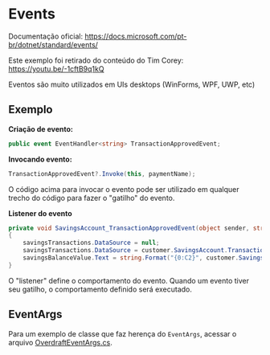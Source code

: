 # Events

Documentação oficial: https://docs.microsoft.com/pt-br/dotnet/standard/events/

Este exemplo foi retirado do conteúdo do Tim Corey: https://youtu.be/-1cftB9q1kQ

Eventos são muito utilizados em UIs desktops (WinForms, WPF, UWP, etc)

## Exemplo

**Criação de evento:**

```csharp
public event EventHandler<string> TransactionApprovedEvent;
```

**Invocando evento:**

```csharp
TransactionApprovedEvent?.Invoke(this, paymentName);
```

O código acima para invocar o evento pode ser utilizado em qualquer trecho do código para fazer o "gatilho" do evento.

**Listener do evento**

```csharp
private void SavingsAccount_TransactionApprovedEvent(object sender, string e)
{
	savingsTransactions.DataSource = null;
	savingsTransactions.DataSource = customer.SavingsAccount.Transactions;
	savingsBalanceValue.Text = string.Format("{0:C2}", customer.SavingsAccount.Balance);
}
```

O "listener" define o comportamento do evento. Quando um evento tiver seu gatilho, o comportamento definido será executado.

## EventArgs

Para um exemplo de classe que faz herença do `EventArgs`, acessar o arquivo [OverdraftEventArgs.cs](/PrepToExam70-483/04_Events/DemoLibrary/OverdraftEventArgs.cs "OverdraftEventArgs.cs").